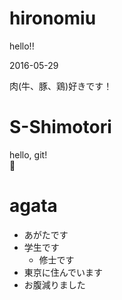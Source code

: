 # hironomiu

hello!!

2016-05-29

肉(牛、豚、鶏)好きです！

# S-Shimotori

hello, git!  
:sushi:

# agata
- あがたです
- 学生です
  - 修士です
- 東京に住んでいます
- お腹減りました
